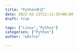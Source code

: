 ```yaml
---
title: "Python杂记"
date: 2022-03-13T22:11:35+08:00
draft: true

tags: ["Linux","Python"]
categories: ["Python"]
author: "w0x7ce"

---
```



